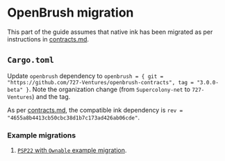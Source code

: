 # OpenBrush migration

This part of the guide assumes that native ink has been migrated as per instructions in [contracts.md](./contracts.md).

## `Cargo.toml`

Update `openbrush` dependency to `openbrush = { git = "https://github.com/727-Ventures/openbrush-contracts", tag = "3.0.0-beta" }`. Note the organization change (from `Supercolony-net` to `727-Ventures`) and the tag.

As per [contracts.md](https://github.com/Cardinal-Cryptography/ink4-migration/blob/main/contracts.md#cargotoml), the compatible ink dependency is `rev = "4655a8b4413cb50cbc38d1b7c173ad426ab06cde"`.


### Example migrations

1. [`PSP22` with `Ownable` example migration](https://github.com/Cardinal-Cryptography/psp22-example/pull/1/files).
